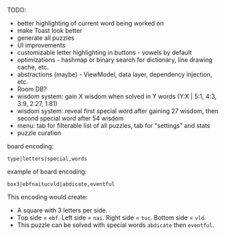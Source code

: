 TODO:

- better highlighting of current word being worked on
- make Toast look better
- generate all puzzles
- UI improvements
- customizable letter highlighting in buttons - vowels by default
- optimizations - hashmap or binary search for dictionary, line drawing cache, etc.
- abstractions (maybe) - ViewModel, data layer, dependency injection, etc.
- Room DB?
- wisdom system: gain X wisdom when solved in Y words (Y:X | 5:1, 4:3, 3:9, 2:27, 1:81)
- wisdom system: reveal first special word after gaining 27 wisdom, then second special word after 54 wisdom
- menu: tab for filterable list of all puzzles, tab for "settings" and stats
- puzzle curation

board encoding:

```
type|letters|special,words
```

example of board encoding:

```
box3|ebfnaitucvld|abdicate,eventful
```

This encoding would create:
- A square with 3 letters per side.
- Top side = `ebf`. Left side = `nai`. Right side = `tuc`. Bottom side = `vld`.
- This puzzle can be solved with special words `abdicate` then `eventful`.
